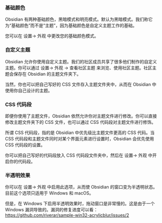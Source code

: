 ### 基础颜色

Obsidian 有两种基础颜色，黑暗模式和明亮模式。默认为黑暗模式。我们称它为“基础颜色”而不是“主题”，因为基础颜色是自定义主题工作的基础。

您可以在 设置-> 外观 中更改您的基础颜色模式。

### 自定义主题

Obsidian 允许你使用自定义主题。我们的社区成员共享了很多他们制作的自定义主题。你可以通过 设置-> 外观 -> 查看社区主题 来浏览、使用社区主题。社区主题会保存在 Obsidian 的主题文件夹下。

当然，你也可以把自己写好的 CSS 文件存入主题文件夹中，从而在 Obsidian 中使用你自己设计的主题。

### CSS 代码段
即便你使用了主题文件，Obsidian 依然允许你对主题文件进行修改。你可以直接修改主题文件夹下的 CSS 文件，也可以通过 CSS 代码段对主题文件进行修饰。

所谓 CSS 代码段，指的是 Obsidian 中优先级比主题文件更高的 CSS 代码。当 CSS 代码段和主题文件同时对某个界面元素进行设置时，Obsidian 会优先使用 CSS 代码段的设置。

你可以把自己写好的代码段放入 CSS 代码段文件夹中，然后在 设置-> 外观 中开启你的代码段。

### 半透明效果

你可以在 设置-> 外观 中启用此选项，从而使 Obsidian 的窗口变为半透明状态。目前这个选项只适用于 Windows 和 macOS。

但是，在 Windows 下启用半透明效果时，拖动窗口是非常慢的。这是由于一个 Windows 漏洞导致的。漏洞的修复进度可以看： https://github.com/riverar/sample-win32-acrylicblur/issues/2